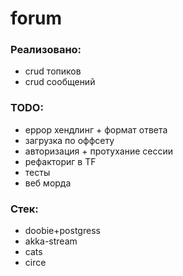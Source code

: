 # forum

### Реализовано:
* crud топиков
* crud сообщений

### TODO:
* еррор хендлинг + формат ответа 
* загрузка по оффсету
* авторизация + протухание сессии 
* рефакториг в TF
* тесты
* веб морда

### Стек:
* doobie+postgress
* akka-stream
* cats 
* circe

